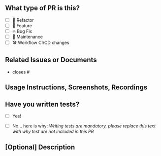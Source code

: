 <!--
  First of all, thank your for the contribution! We appreciate all incoming pull requests! 🥳

  Before submitting your pull request, please ensure you've done the following:

    📖 Read contribution guide: https://github.com/WeenSpace/weenspace-admin/blob/main/.github/CONTRIBUTING.md
    🤓 Your pull request is small enough (otherwise please create smaller chunks)
    👀 You have added proper test coverage
    👜 The pull request's title is readable and meaningful
    📜 You have added changeset file
    📄 If you add/update some copy, they are extracted: run npm run extract-messages
  
  🧵 NOTE: Tests.
    Tests are MANDATORY, please follow these scenarios:
    👉🏼 when you are fixing a bug, test should cover regression you fix
    👉🏼 when you develop new feature, test should cover at least user stories steps (it can be tested by rendering component that implements given feature)
    👉🏼 Please do not implement e2e tests by yourself, we try to limit them for the favor of integration (RTL) ones or units.
    

  🧵 NOTE: Changesets.
    Each pull request requires changeset file, that you can add by running command: npm run change:add. The prompt will ask you to pick a type of change:
    👉🏼 patch - any fix, typo change, CI change, tiny visuals, basically any change that can be seamlessly portable to previous releases
    👉🏼 minor - new features, ui changes, everything that will be includes in the upcoming minor release.
-->

## What type of PR is this?
- [ ] 💅 Refactor
- [ ] 🌟 Feature
- [ ] 🔥 Bug Fix
- [ ] 🔩 Maintenance
- [ ] 🛠 Workflow CI/CD changes

## Related Issues or Documents
<!--
  🔑 In this section please attach any resources that are related
  such as: other issues, other pull requests, docs link etc.
  
  If your pull request is closing some issue, use the close clause:
    closes #123 - github will automatically link related by by its number
-->

- closes #

## Usage Instructions, Screenshots, Recordings
<!--
  🔑 Attach here anything that is needed for maintainers:
  - if it's a bug, attach steps to reproduce (unless they are already attached with linked issue)
  - any instructions of usage
  - screenshots or videos if applicable
-->

## Have you written tests?
- [ ] Yes!
- [ ] No... here is why: _Writing tests are mandatory, please replace this text with why test are not included in this PR_


## [Optional] Description
<!--
  🔑 Put here any additional information regarding change you make. Any additional context, description of what was done.
-->